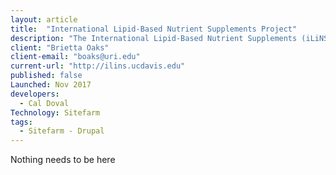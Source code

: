 ```yaml
---
layout: article
title:  "International Lipid-Based Nutrient Supplements Project"
description: "The International Lipid-Based Nutrient Supplements (iLiNS) Project is a research collaboration that grew out of a shared commitment to accelerate progress in preventing malnutrition. We are conducting research projects in Burkina Faso, Ghana, and Malawi.  Previous work with lipid-based nutrient supplements (LNS) in Ghana and Malawi indicated that such supplements could improve child growth and development in low-income populations. The iLiNS Project was designed to build on the previous work. We will evaluate the efficacy of new and less costly formulations, study the impact of providing LNS to infants and to pregnant and lactating women, and explore the economic dimensions of LNS used to prevent malnutrition."
client: "Brietta Oaks"
client-email: "boaks@uri.edu"
current-url: "http://ilins.ucdavis.edu"
published: false
Launched: Nov 2017
developers:
  - Cal Doval
Technology: Sitefarm
tags:
  - Sitefarm - Drupal
---
```



Nothing needs to be here
